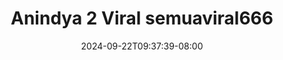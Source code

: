 --- 
title: "Anindya 2 Viral semuaviral666"
description: "streaming   Anindya 2 Viral semuaviral666 simontox video full terbaru"
date: 2024-09-22T09:37:39-08:00
file_code: "sc18w6megwyf"
draft: false
cover: "apok2pjy3kdd7tt9.jpg"
tags: ["Anindya", "Viral", "bokep-indo", "bokep-viral", "bokep-ig"]
length: 1144
fld_id: "1235319"
foldername: "Anindya Viral"
categories: ["Anindya Viral"]
views: 50
---